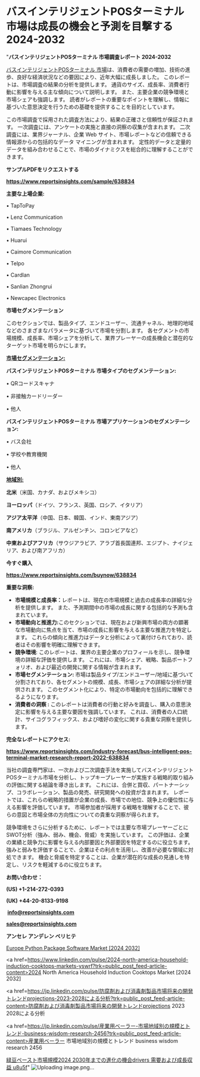 # バスインテリジェントPOSターミナル市場は成長の機会と予測を目撃する2024-2032

"<strong>バスインテリジェントPOSターミナル 市場調査レポート 2024-2032</strong>

<a href=https://www.reportsinsights.com/sample/638834>バスインテリジェントPOSターミナル 市場</a>は、消費者の需要の増加、技術の進歩、良好な経済状況などの要因により、近年大幅に成長しました。 このレポートは、市場調査の結果の分析を提供します。 通貨のサイズ、成長率、消費者行動に影響を与える主な傾向について説明します。 また、主要企業の競争環境と市場シェアも強調します。 読者がレポートの重要なポイントを理解し、情報に基づいた意思決定を行うための基礎を提供することを目的としています。

この市場調査で採用された調査方法により、結果の正確さと信頼性が保証されます。 一次調査には、アンケートの実施と直接の洞察の収集が含まれます。 二次調査には、業界ジャーナル、企業 Web サイト、市場レポートなどの信頼できる情報源からの包括的なデータ マイニングが含まれます。 定性的データと定量的データを組み合わせることで、市場のダイナミクスを総合的に理解することができます。

<strong><b>サンプルPDFをリクエストする</b></strong>

<a href=https://www.reportsinsights.com/sample/638834><strong><u>https://www.reportsinsights.com/sample/638834</u></strong></a>

<strong>主要な上場企業:</strong>

• TapToPay

• Lenz Communication

• Tiamaes Technology

• Huarui

• Caimore Communication

• Telpo

• Cardlan

• Sanlian Zhongrui

• Newcapec Electronics

<strong>市場セグメンテーション</strong>

このセクションでは、製品タイプ、エンドユーザー、流通チャネル、地理的地域などのさまざまなパラメータに基づいて市場を分割します。 各セグメントの市場規模、成長率、市場シェアを分析して、業界プレーヤーの成長機会と潜在的なターゲット市場を明らかにします。

<strong><u>市場セグメンテーション</u></strong><strong><u>:</u></strong>

<strong>バスインテリジェントPOSターミナル 市場タイプのセグメンテーション:</strong>

• QRコードスキャナ

• 非接触カードリーダー

• 他人

<strong>バスインテリジェントPOSターミナル 市場アプリケーションのセグメンテーション:</strong>

• バス会社

• 学校や教育機関

• 他人

<strong><u>地域別</u></strong><strong><u>:</u></strong>

<strong>北米</strong>（米国、カナダ、およびメキシコ）

<strong>ヨーロッパ</strong>（ドイツ、フランス、英国、ロシア、イタリア）

<strong>アジア太平洋</strong>（中国、日本、韓国、インド、東南アジア）

<strong>南アメリカ</strong>（ブラジル、アルゼンチン、コロンビアなど）

<strong>中東およびアフリカ</strong>（サウジアラビア、アラブ首長国連邦、エジプト、ナイジェリア、および南アフリカ）

<strong>今すぐ購入</strong>

<a href=https://www.reportsinsights.com/buynow/638834><strong><u>https://www.reportsinsights.com/buynow/638834</u></strong></a>

<strong>重要な洞察:</strong>
<ul>
  <li><strong>市場規模と成長率：</strong>レポートは、現在の市場規模と過去の成長率の詳細な分析を提供します。 また、予測期間中の市場の成長に関する包括的な予測も含まれています。</li>
  <li><strong>市場動向と推進力:</strong>このセクションでは、現在および新興市場の両方の顕著な市場動向に焦点を当て、市場の成長に影響を与える主要な推進力を特定します。 これらの傾向と推進力はデータと分析によって裏付けられており、読者はその影響を明確に理解できます。</li>
  <li><strong>競争環境</strong>: このレポートは、業界の主要企業のプロフィールを示し、競争環境の詳細な評価を提供します。 これには、市場シェア、戦略、製品ポートフォリオ、および最近の開発に関する情報が含まれます。</li>
  <li><strong>市場セグメンテーション: </strong>市場は製品タイプ/エンドユーザー/地域に基づいて分割されており、各セグメントの規模、成長、市場シェアの詳細な分析が提供されます。 このセグメント化により、特定の市場動向を包括的に理解できるようになります。</li>
  <li><strong>消費者の洞察 : </strong>このレポートは消費者の行動と好みを調査し、購入の意思決定に影響を与える主要な要因を強調しています。 これは、消費者の人口統計、サイコグラフィックス、および嗜好の変化に関する貴重な洞察を提供します。</li>
</ul>
<strong>完全なレポートにアクセス:</strong>

<a href=https://www.reportsinsights.com/industry-forecast/bus-intelligent-pos-terminal-market-research-report-2022-638834><strong><u><b>https://www.reportsinsights.com/industry-forecast/bus-intelligent-pos-terminal-market-research-report-2022-638834</b></u></strong></a>

当社の調査専門家は、一次および二次調査手法を実施してバスインテリジェントPOSターミナル市場を分析し、トップキープレーヤーが実施する戦略的取り組みの評価に関する結論を導き出します。 これには、合併と買収、パートナーシップ、コラボレーション、製品の発売、研究開発への投資が含まれます。 レポートでは、これらの戦略的措置が企業の成長、市場での地位、競争上の優位性に与える影響を評価しています。 市場参加者が採用する戦略を理解することで、彼らの意図と市場全体の方向性についての貴重な洞察が得られます。

競争環境をさらに分析するために、レポートでは主要な市場プレーヤーごとにSWOT分析（強み、弱み、機会、脅威）を実施しています。 この評価は、企業の業績と競争力に影響を与える内部要因と外部要因を特定するのに役立ちます。 強みと弱みを評価することで、企業はその利点を活用し、改善が必要な領域に対処できます。 機会と脅威を特定することは、企業が潜在的な成長の見通しを特定し、リスクを軽減するのに役立ちます。

<strong>お問い合わせ：</strong>

<strong>(US) +1-214-272-0393</strong>

<strong>(UK) +44-20-8133-9198</strong>

<strong> </strong><a href=info@reportsinsights.com><strong><u>info@reportsinsights.com</u></strong></a>

<a href=sales@reportsinsights.com><strong><u>sales@reportsinsights.com</u></strong></a>

<strong>アンセレ アンデレン ベリヒテ</strong>

<a href=https://www.linkedin.com/pulse/europe-python-package-software-markets-analysis-obc9f/>Europe Python Package Software Market [2024 2032]</a>

<a href=https://www.linkedin.com/pulse/2024-north-america-household-induction-cooktops-markets-yswrf?trk=public_post_feed-article-content>2024 North America Household Induction Cooktops Market [2024 2032]</a>

<a href=https://jp.linkedin.com/pulse/防腐剤および消毒剤製品市場将来の開発トレンドprojections-2023-2028による分析?trk=public_post_feed-article-content>防腐剤および消毒剤製品市場将来の開発トレンドprojections 2023 2028による分析</a>

<a href=https://jp.linkedin.com/pulse/産業用ベーラー-市場地域別の規模とトレンド-business-wisdom-research-2456?trk=public_post_feed-article-content>産業用ベーラー 市場地域別の規模とトレンド business wisdom research 2456</a>

<a href=https://www.linkedin.com/pulse/緑豆ペースト市場規模2024-2030年までの進化の機会drivers-需要および成長収益-u8u5f/>緑豆ペースト市場規模2024 2030年までの進化の機会drivers 需要および成長収益 u8u5f</a>"
![Uploading image.png…]()
